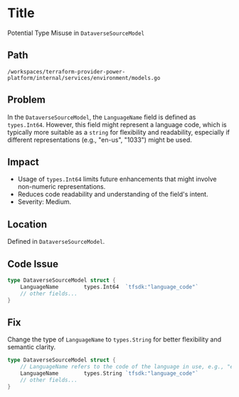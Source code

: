 # Title

Potential Type Misuse in `DataverseSourceModel`

## Path

`/workspaces/terraform-provider-power-platform/internal/services/environment/models.go`

## Problem

In the `DataverseSourceModel`, the `LanguageName` field is defined as `types.Int64`. However, this field might represent a language code, which is typically more suitable as a `string` for flexibility and readability, especially if different representations (e.g., "en-us", "1033") might be used.

## Impact

- Usage of `types.Int64` limits future enhancements that might involve non-numeric representations.
- Reduces code readability and understanding of the field's intent.
- Severity: Medium.

## Location

Defined in `DataverseSourceModel`.

## Code Issue

```go
type DataverseSourceModel struct {
	LanguageName        types.Int64  `tfsdk:"language_code"`
	// other fields...
}
```

## Fix

Change the type of `LanguageName` to `types.String` for better flexibility and semantic clarity.

```go
type DataverseSourceModel struct {
	// LanguageName refers to the code of the language in use, e.g., "en-us", "1033".
	LanguageName        types.String `tfsdk:"language_code"`
	// other fields...
}
```